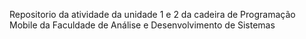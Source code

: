 Repositorio da atividade da unidade 1 e 2 da cadeira de Programação Mobile da Faculdade de Análise e Desenvolvimento de Sistemas
